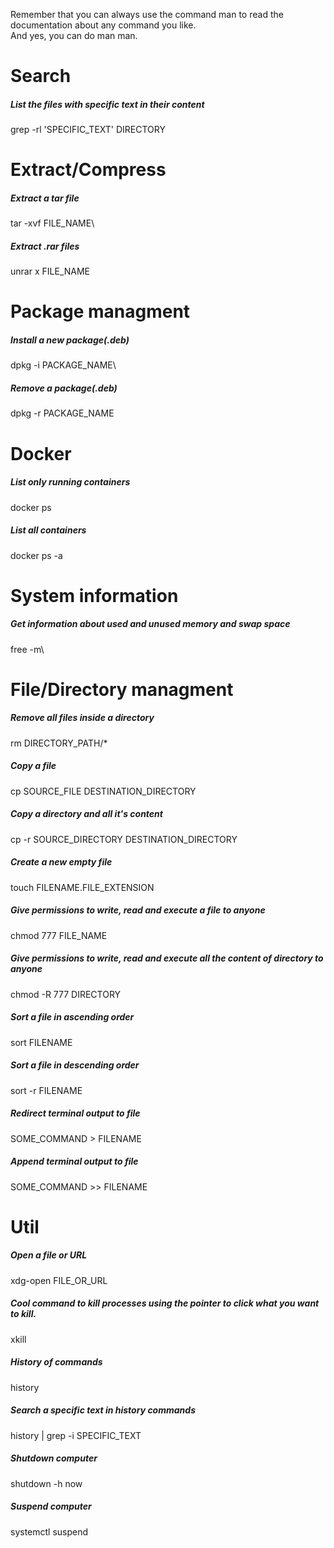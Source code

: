 Remember that you can always use the command man to read the documentation about any command you like.\
And yes, you can do man man. 

# Search

##### List the files with specific text in their content 
grep -rl 'SPECIFIC_TEXT' DIRECTORY





# Extract/Compress 

##### Extract a tar file
tar -xvf FILE_NAME\

##### Extract .rar files
unrar x FILE_NAME





# Package managment

##### Install a new package(.deb)
dpkg -i PACKAGE_NAME\

##### Remove a package(.deb)
dpkg -r PACKAGE_NAME





# Docker

##### List only running containers
docker ps

##### List all containers
docker ps -a





# System information

##### Get information about used and unused memory and swap space
free -m\






# File/Directory managment

##### Remove all files inside a directory
rm DIRECTORY_PATH/* 

##### Copy a file
cp SOURCE_FILE DESTINATION_DIRECTORY 

##### Copy a directory and all it's content
cp -r SOURCE_DIRECTORY DESTINATION_DIRECTORY

##### Create a new empty file
touch FILENAME.FILE_EXTENSION

##### Give permissions to write, read and execute a file to anyone
chmod 777 FILE_NAME

##### Give permissions to write, read and execute all the content of directory to anyone 
chmod -R 777 DIRECTORY 

##### Sort a file in ascending order
sort FILENAME

##### Sort a file in descending order
sort -r FILENAME

##### Redirect terminal output to file
SOME_COMMAND > FILENAME  

##### Append terminal output to file
SOME_COMMAND >> FILENAME  





# Util

##### Open a file or URL 
xdg-open FILE_OR_URL

##### Cool command to kill processes using the pointer to click what you want to kill.
xkill

##### History of commands
history

##### Search a specific text in history commands
history | grep -i SPECIFIC_TEXT

##### Shutdown computer
shutdown -h now

##### Suspend computer
systemctl suspend
